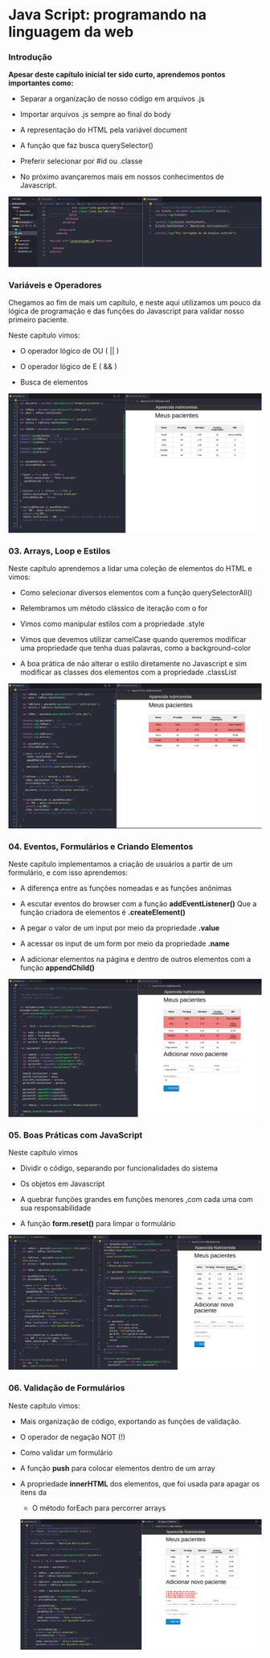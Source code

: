 # Java Script: programando na linguagem da web 

### Introdução

**Apesar deste capítulo inicial ter sido curto, aprendemos pontos importantes como:**

- Separar a organização de nosso código em arquivos .js

- Importar arquivos .js sempre ao final do body

- A representação do HTML pela variável document

- A função que faz busca querySelector()

- Preferir selecionar por #id ou .classe

- No próximo avançaremos mais em nossos conhecimentos de Javascript.

![Print da introdução](img/print/print1.png)

### Variáveis e Operadores

Chegamos ao fim de mais um capítulo, e neste aqui utilizamos um pouco da lógica de programação e das funções do Javascript para validar nosso primeiro paciente.

Neste capítulo vimos:

 - O operador lógico de OU ( || )

 - O operador lógico de E ( && )

 - Busca de elementos

 ![Print das Variaveis e Operadores](img/print/print2.png)

 ### 03. Arrays, Loop e Estilos

 Neste capítulo aprendemos a lidar uma coleção de elementos do HTML e vimos:

- Como selecionar diversos elementos com a função querySelectorAll()

- Relembramos um método clássico de iteração com o for

- Vimos como manipular estilos com a propriedade .style

- Vimos que devemos utilizar camelCase quando queremos modificar uma propriedade que tenha duas palavras, como a background-color

- A boa prática de não alterar o estilo diretamente no Javascript e sim modificar as classes dos elementos com a propriedade .classList

 ![Print Arrays, Loops e Estilos](img/print/print3.png)

 ### 04. Eventos, Formulários e Criando Elementos 

 Neste capítulo implementamos a criação de usuários a partir de um formulário, e com isso aprendemos:

- A diferença entre as funções nomeadas e as funções anônimas

- A escutar eventos do browser com a função **addEventListener()**
Que a função criadora de elementos é **.createElement()**

- A pegar o valor de um input por meio da propriedade **.value**

- A acessar os input de um form por meio da propriedade **.name**

- A adicionar elementos na página e dentro de outros elementos com a função **appendChild()**

 ![Eventos, Formulários e Criando Elementos](img/print/print4.png)

 ### 05. Boas Práticas com JavaScript 

Neste capítulo vimos

- Dividir o código, separando por funcionalidades do sistema

- Os objetos em Javascript

- A quebrar funções grandes em funções menores ,com cada uma com sua responsabilidade

- A função **form.reset()** para limpar o formulário

 ![Boas Práticas com JavaScript](img/print/print5.png)

 ### 06. Validação de Formulários

Neste capítulo vimos:

- Mais organização de código, exportando as funções de validação.

- O operador de negação NOT (!)

- Como validar um formulário

- A função **push** para colocar elementos dentro de um array

- A propriedade **innerHTML** dos elementos, que foi usada para apagar os itens da **<ul>**

- O método forEach para percorrer arrays

 ![Validação de Formulários](img/print/print6.png)
